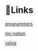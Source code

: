 # 🔗Links

[programmers](https://school.programmers.co.kr/learn/challenges?order=recent&levels=0%2C1&languages=javascript&page=3) 

[my notion](https://www.notion.so/a826397e2e16440996a911a1cff70e9a)

[velog](https://velog.io/@kiminn/posts)
